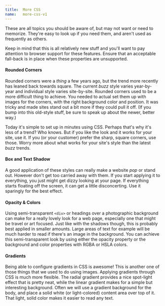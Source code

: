 ```yaml
---
title:  More CSS
name:   more-css-v1
---
```


These are all topics you should be aware of, but may not want or need to memorize.  They're easy to look up if you need them, and aren't used as frequently as others.

Keep in mind that this is all relatively new stuff and you'll want to pay attention to browser support for these features.  Ensure that an acceptable fall-back is in place when these properties are unsupported.

#### Rounded Corners
Rounded corners were a *thing* a few years ago, but the trend more recently has leaned back towards square.  The current *buzz* style varies year-by-year and individual style varies site-by-site. Rounded corners used to be a more difficult thing to achieve.  You needed to actual set them up with images for the corners, with the right background color and position.  It was tricky and made sites stand out a bit more if they could pull it off.  (If you bump into this old-style stuff, be sure to speak up about the newer, better way.)

Today it's simple to set up in minutes using CSS.  Perhaps that's why it's less of a trend?  Who knows.  But if you like the look and it works for your site, use it.  If you (or your customer) prefer the sharp, square corners, use those. Worry more about what works for your site's style than the latest *buzz* trends.


#### Box and Text Shadow
A good application of these styles can really make a website *pop* or stand out.  However don't get too carried away with them.  If you start applying it to everything, you just might get dizzy looking at your page.  If everything starts floating off the screen, it can get a little disconcerting.  Use it sparingly for the best effect.


#### Opacity & Colors
Using semi-transparent `<div>` or headings over a photographic background can make for a really lovely look for a web page, especially one that might be travel or art focused.  Just like with the shadows though, this is probably best applied in smaller amounts.  Large areas of text for example will be much harder to read if there's an image in the background. You can achieve this semi-transparent look by using either the opacity property or the background and color properties with RGBA or HSLA colors.  


#### Gradients
Being able to configure gradients in CSS is awesome!  This is another one of those things that we used to do using images.  Applying gradients through CSS is much more flexible.  The radial gradient provides a nice spot-light effect that is pretty neat, while the linear gradient makes for a simple but interesting background.  Often we will use a gradient background for the body, and place a solid white (or light-colored) content area over top of it.  That light, solid color makes it easier to read any text.  
